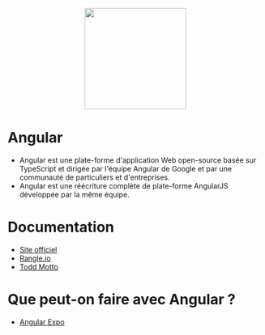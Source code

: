 <p align="center">
    <img src="https://github.com/mecheri/formation-angular/blob/master/resources/images/angular.png" width="200" height="200" style="display:block;margin: 0 auto;">
</p>

# Angular
* Angular est une plate-forme d'application Web open-source basée sur TypeScript et dirigée par l'équipe Angular de Google et par une communauté de particuliers et d'entreprises.
* Angular est une réécriture complète de plate-forme AngularJS développée par la même équipe.

# Documentation
* [Site officiel](https://angular.io/)
* [Rangle.io](https://angular-2-training-book.rangle.io/)
* [Todd Motto](https://toddmotto.com/)

# Que peut-on faire avec Angular ?
* [Angular Expo](http://angularexpo.com/)

